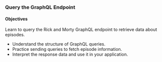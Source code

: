 ### Query the GraphQL Endpoint

#### Objectives

Learn to query the Rick and Morty GraphQL endpoint to retrieve data about episodes.

- Understand the structure of GraphQL queries.
- Practice sending queries to fetch episode information.
- Interpret the response data and use it in your application.
